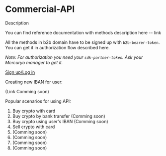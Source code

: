 # Commercial-API

Description


You can find reference documentation with methods description here -- link

All the methods in b2b domain have to be signed up with `b2b-bearer-token`. You can get it in authorization flow described here.

*Note: For authorization you need your `sdk-partner-token`. Ask your Mercuryo manager to get it.*

[Sign up/Log in](https://github.com/mercuryoio/Commercial-API/blob/master/login.md)

Creating new IBAN for user:

(Link Comming soon)

Popular scenarios for using API:

1. Buy crypto with card
2. Buy crypto by bank transfer (Comming soon)
3. Buy crypto using user's IBAN (Comming soon)
4. Sell crypto with card
5. (Comming soon)
6. (Comming soon)
7. (Comming soon)
8. (Comming soon)
